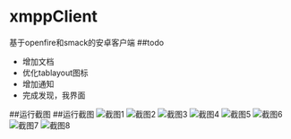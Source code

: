 # xmppClient
基于openfire和smack的安卓客户端
##todo
* 增加文档
* 优化tablayout图标
* 增加通知
* 完成发现，我界面

##运行截图
##运行截图
![截图1](http://oajsxp5w8.bkt.clouddn.com/login_1.png?imageView2/2/w/400)
![截图2](http://oajsxp5w8.bkt.clouddn.com/login_2.png?imageView2/2/w/400)
![截图3](http://oajsxp5w8.bkt.clouddn.com/server_1.png?imageView2/2/w/400)
![截图4](http://oajsxp5w8.bkt.clouddn.com/chat_1.png?imageView2/2/w/400)
![截图5](http://oajsxp5w8.bkt.clouddn.com/chat_2.png?imageView2/2/w/400)
![截图6](http://oajsxp5w8.bkt.clouddn.com/chat_3.png?imageView2/2/w/400)
![截图7](http://oajsxp5w8.bkt.clouddn.com/chat_4.png?imageView2/2/w/400)
![截图8](http://oajsxp5w8.bkt.clouddn.com/contact_1.png?imageView2/2/w/400)
